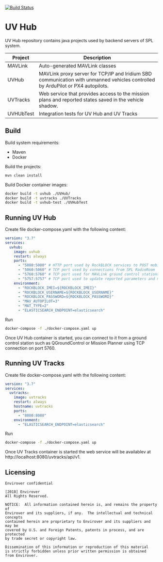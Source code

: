 [![Build Status](https://codebuild.us-west-2.amazonaws.com/badges?uuid=eyJlbmNyeXB0ZWREYXRhIjoiRW1vUVROVFc3bis4ZXhncEg5M1ZuR2d4ck43cDU4TE8vdGo1RU9ZNk5QR01RWW5uZkZCYnBab1pHS0ZnQ0lUcDFQOGFTQmM2eUx2SjczSko0VFcvUjRRPSIsIml2UGFyYW1ldGVyU3BlYyI6InljK1JHbXRVa04xc0M4cDciLCJtYXRlcmlhbFNldFNlcmlhbCI6MX0%3D&branch=master)](https://us-west-2.console.aws.amazon.com/codebuild/home?region=us-west-2#/projects/UVHub/view)

# UV Hub

UV Hub repository contains java projects used by backend servers of SPL system.

| Project | Description |
|---------|--------------------------------|
| MAVLink | Auto-generated MAVLink classes |
| UVHub  | MAVLink proxy server for TCP/IP and Iridium SBD communication with unmanned vehicles controlled by ArduPilot or PX4 autopilots. |
| UVTracks | Web service that provides access to the mission plans and reported states saved in the vehicle shadow. |
| UVHUbTest | Integration tests for UV Hub and UV Tracks |

## Build

Build system requirements:

- Maven
- Docker

Build the projects:

```bash
mvn clean install
```

Build Docker container images:

```bash
docker build -t uvhub ./UVHub/
docker build -t uvtracks ./UVTracks
docker build -t uvhub-test ./UVHubTest
```

## Running UV Hub

Create file docker-compose.yaml with the following content:

```yaml
version: "3.7"
services:
  uvhub:
    image: uvhub
    restart: always
    ports:
      - "5080:5080" # HTTP port used by RockBLOCK services to POST mobile-originated messages
      - "5060:5060" # TCP port used by connections from SPL RadioRoom
      - "5760:5760" # TCP port used for MAVLink ground control stations connections
      - "5757:5757" # TCP port used to update reported parameters and missions in the shadow
    environment:
      - "ROCKBLOCK_IMEI=${ROCKBLOCK_IMEI}"
      - "ROCKBLOCK_USERNAME=${ROCKBLOCK_USERNAME}"
      - "ROCKBLOCK_PASSWORD=${ROCKBLOCK_PASSWORD}"
      - "MAV_AUTOPILOT=3"
      - "MAT_TYPE=2"
      - "ELASTICSEARCH_ENDPOINT=elasticsearch"
```

Run

```bash
docker-compose -f ./docker-compose.yaml up
```

Once UV Hub container is started, you can connect to it from a ground control station such as QGroundControl or Mission Planner using TCP connection on port 5760.

## Running UV Tracks

Create file docker-compose.yaml with the following content:

```yaml
version: "3.7"
services:
  uvtracks:
    image: uvtracks
    restart: always
    hostname: uvtracks
    ports:
      - "8080:8080"
    environment:
      - "ELASTICSEARCH_ENDPOINT=elasticsearch"
```

Run

```bash
docker-compose -f ./docker-compose.yaml up
```

Once UV Tracks container is started the web service will be availablev at http://localhost:8080/uvtracks/api/v1.

## Licensing

```
Envirover confidential

[2018] Envirover
All Rights Reserved.

NOTICE:  All information contained herein is, and remains the property of
Envirover and its suppliers, if any.  The intellectual and technical concepts
contained herein are proprietary to Envirover and its suppliers and may be
covered by U.S. and Foreign Patents, patents in process, and are protected
by trade secret or copyright law.

Dissemination of this information or reproduction of this material
is strictly forbidden unless prior written permission is obtained
from Envirover.
```
